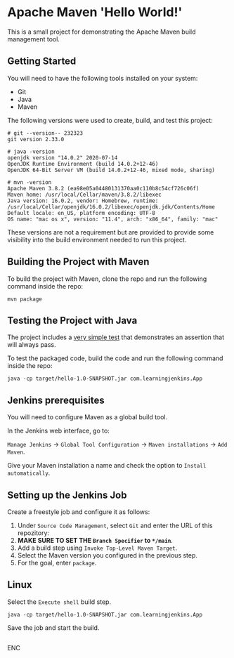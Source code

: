 # Apache Maven 'Hello World!'
This is a small project for demonstrating the Apache Maven build management tool.

## Getting Started
You will need to have the following tools installed on your system:
- Git
- Java
- Maven

The following versions were used to create, build, and test this project:
```
# git --version-- 232323
git version 2.33.0

# java -version
openjdk version "14.0.2" 2020-07-14
OpenJDK Runtime Environment (build 14.0.2+12-46)
OpenJDK 64-Bit Server VM (build 14.0.2+12-46, mixed mode, sharing)

# mvn -version
Apache Maven 3.8.2 (ea98e05a04480131370aa0c110b8c54cf726c06f)
Maven home: /usr/local/Cellar/maven/3.8.2/libexec
Java version: 16.0.2, vendor: Homebrew, runtime: /usr/local/Cellar/openjdk/16.0.2/libexec/openjdk.jdk/Contents/Home
Default locale: en_US, platform encoding: UTF-8
OS name: "mac os x", version: "11.4", arch: "x86_64", family: "mac"
```

These versions are not a requirement but are provided to provide some visibility into the build environment needed to run this project.

## Building the Project with Maven
To build the project with Maven, clone the repo and run the following command inside the repo:

```
mvn package
```

## Testing the Project with Java
The project includes a [very simple test](src/test/java/com/learningjenkins/AppTest.java) that demonstrates an assertion that will always pass.

To test the packaged code, build the code and run the following command inside the repo:

```
java -cp target/hello-1.0-SNAPSHOT.jar com.learningjenkins.App
```

## Jenkins prerequisites
You will need to configure Maven as a global build tool.

In the Jenkins web interface, go to:

`Manage Jenkins` -> `Global Tool Configuration` -> `Maven installations` -> `Add Maven`.

Give your Maven installation a name and check the option to `Install automatically`.

## Setting up the Jenkins Job
Create a freestyle job and configure it as follows:

1. Under `Source Code Management`, select `Git` and enter the URL of this repozitory:
2. **MAKE SURE TO SET THE `Branch Specifier` to `*/main`**.
3. Add a build step using `Invoke Top-Level Maven Target`.
4. Select the Maven version you configured in the previous step.
5. For the goal, enter `package`.

## Linux
Select the `Execute shell` build step.
```
java -cp target/hello-1.0-SNAPSHOT.jar com.learningjenkins.App
```
Save the job and start the build.

##
ENC

